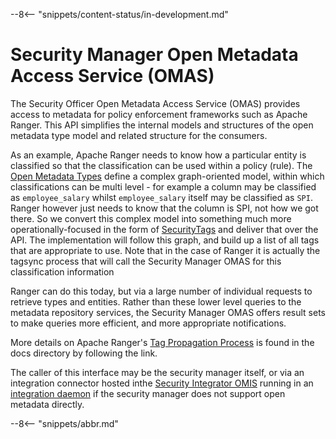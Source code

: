 <!-- SPDX-License-Identifier: CC-BY-4.0 -->
<!-- Copyright Contributors to the Egeria project. -->

--8<-- "snippets/content-status/in-development.md"

# Security Manager Open Metadata Access Service (OMAS)

The Security Officer Open Metadata Access Service (OMAS) provides access to metadata for policy enforcement frameworks such as Apache Ranger.  This API simplifies the internal models and structures of the open metadata type model and related structure for the consumers.

As an example, Apache Ranger needs to know how a particular entity is classified so that the classification can be used within a policy (rule). The [Open Metadata Types](/egeria-docs/types) define a complex graph-oriented model, within which classifications can be multi level - for example a column may be classified as `employee_salary` whilst `employee_salary` itself may be classified as `SPI`. Ranger however just needs to know that the column is SPI, not how we got there. So we convert this complex model into something much more operationally-focused in the form of [SecurityTags](/egeria-docs/types/4/0423-Security-Definitions) and deliver that over the API. The implementation will follow this graph, and build up a list of all tags that are appropriate to use. Note that in the case of Ranger it is actually the tagsync process that will call the Security Manager OMAS for this classification information

Ranger can do this today, but via a large number of individual requests to retrieve types and entities. Rather than these lower level queries to the metadata repository services, the Security Manager OMAS offers result sets to make queries more efficient, and more appropriate notifications.

More details on Apache Ranger's [Tag Propagation Process](../security-manager/TagPropogation/TagPropogation.md) is found in the docs directory by following the link.


The caller of this interface may be the security manager itself, or via an integration connector hosted inthe [Security Integrator OMIS](/egeria-docs/services/omis/security-integrator) running in an [integration daemon](/egeria-docs/concepts/integration-daemon) if the security manager does not support open metadata directly.



--8<-- "snippets/abbr.md"
